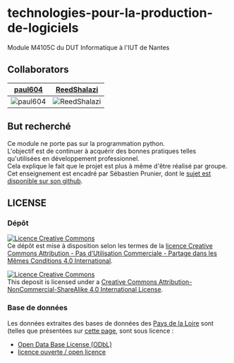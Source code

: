 # technologies-pour-la-production-de-logiciels
Module M4105C du DUT Informatique à l'IUT de Nantes 

## Collaborators
[paul604](https://github.com/paul604) | [ReedShalazi](https://github.com/ReedShalazi)
:---:|:---:
![paul604](https://avatars2.githubusercontent.com/paul604?s=50) | ![ReedShalazi](https://avatars2.githubusercontent.com/ReedShalazi?s=50)

## But recherché

Ce module ne porte pas sur la programmation python.  
L'objectif est de continuer à acquérir des bonnes pratiques telles qu'utilisées en développement professionnel.  
Cela explique le fait que le projet est plus à même d'être réalisé par groupe.  
Cet enseignement est encadré par Sébastien Prunier, dont le [sujet est disponible sur son github](https://github.com/sebprunier/installations-sportives-pdl).  

## LICENSE
### Dépôt
[![Licence Creative Commons](https://i.creativecommons.org/l/by-nc-sa/4.0/88x31.png)](https://creativecommons.org/licenses/by-nc-sa/4.0/deed.fr)  
Ce dépôt est mise à disposition selon les termes de la [licence Creative Commons Attribution - Pas d’Utilisation Commerciale - Partage dans les Mêmes Conditions 4.0 International](https://creativecommons.org/licenses/by-nc-sa/4.0/deed.fr).

[![Licence Creative Commons](https://i.creativecommons.org/l/by-nc-sa/4.0/88x31.png)](http://creativecommons.org/licenses/by-nc-sa/4.0/)  
This deposit is licensed under a [Creative Commons Attribution-NonCommercial-ShareAlike 4.0 International License](http://creativecommons.org/licenses/by-nc-sa/4.0/).

### Base de données
Les données extraites des bases de données des [Pays de la Loire](http://data.paysdelaloire.fr) sont (telles que présentées sur [cette page](http://data.paysdelaloire.fr/licences/), sont sous licence :
- [Open Data Base License (ODbL)](http://data.paysdelaloire.fr/fileadmin/cg44_opendata/images/contents/Licence_ODbL_VF_CG44.pdf)
- [licence ouverte / open licence](https://www.etalab.gouv.fr/wp-content/uploads/2014/05/Licence_Ouverte.pdf)
